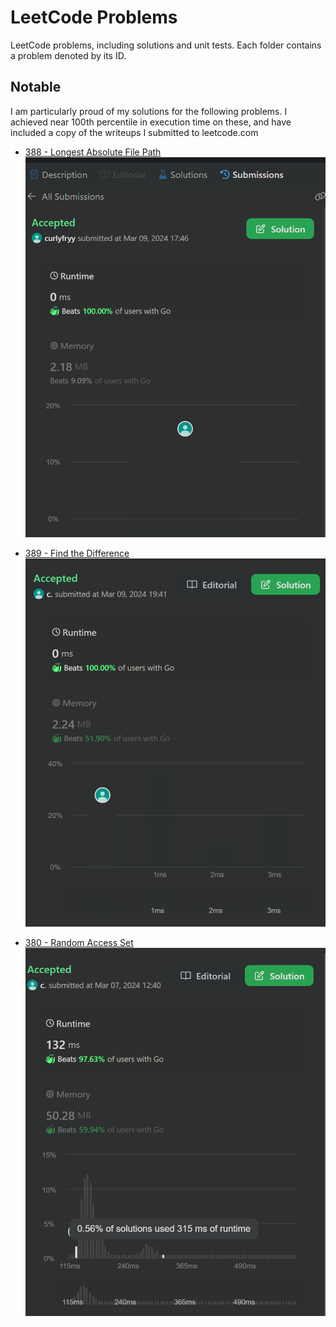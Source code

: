 # LeetCode Problems

LeetCode problems, including solutions and unit tests. Each folder contains a problem denoted by its ID.


## Notable
I am particularly proud of my solutions for the following problems. I achieved near 100th percentile in execution time on these, and have included a copy of the writeups I submitted to leetcode.com
- [388 - Longest Absolute File Path](388-longest-abs-file-path/writeup.md)
![](388-longest-abs-file-path/submission.png)


- [389 - Find the Difference](389-find-diff/writeup.md)
![](389-find-diff/submission.png)


- [380 - Random Access Set](380-set/writeup.md)
![](380-set/submission.png)
